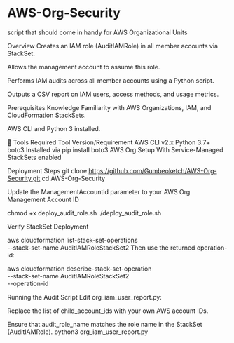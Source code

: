 # AWS-Org-Security
script that should come in handy for AWS Organizational Units

Overview
Creates an IAM role (AuditIAMRole) in all member accounts via StackSet.

Allows the management account to assume this role.

Performs IAM audits across all member accounts using a Python script.

Outputs a CSV report on IAM users, access methods, and usage metrics.

Prerequisites
Knowledge
Familiarity with AWS Organizations, IAM, and CloudFormation StackSets.

AWS CLI and Python 3 installed.

🔧 Tools Required
Tool	Version/Requirement
AWS CLI	v2.x
Python	3.7+
boto3	Installed via pip install boto3
AWS Org Setup	With Service-Managed StackSets enabled

Deployment Steps
git clone https://github.com/Gumbeoketch/AWS-Org-Security.git
cd AWS-Org-Security

Update the ManagementAccountId parameter to your AWS Org Management Account ID

chmod +x deploy_audit_role.sh
./deploy_audit_role.sh

Verify StackSet Deployment

aws cloudformation list-stack-set-operations \
  --stack-set-name AuditIAMRoleStackSet2
Then use the returned operation-id:


aws cloudformation describe-stack-set-operation \
  --stack-set-name AuditIAMRoleStackSet2 \
  --operation-id <operation-id>

Running the Audit Script
Edit org_iam_user_report.py:

Replace the list of child_account_ids with your own AWS account IDs.

Ensure that audit_role_name matches the role name in the StackSet (AuditIAMRole).
python3 org_iam_user_report.py

